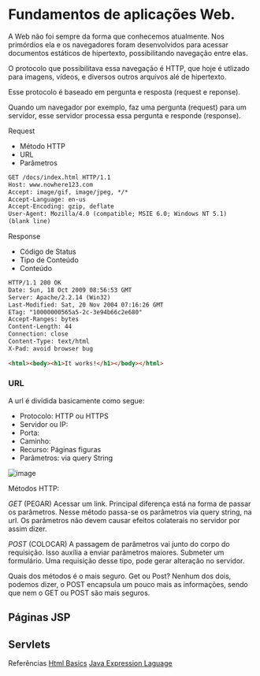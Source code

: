 # Fundamentos de aplicações Web.

A Web não foi sempre da forma que conhecemos atualmente. Nos primórdios ela e os navegadores foram  desenvolvidos para acessar documentos estáticos de hipertexto, possibilitando navegação entre elas.

O protocolo que possibilitava essa navegação é HTTP, que hoje é utlizado para imagens, vídeos, e diversos outros arquivos alé de hipertexto.

Esse protocolo é baseado em pergunta e resposta (request e reponse).

Quando um navegador por exemplo, faz uma pergunta (request) para um servidor, esse servidor processa essa pergunta e responde (response).

Request
- Método HTTP
- URL
- Parâmetros

```html
GET /docs/index.html HTTP/1.1
Host: www.nowhere123.com
Accept: image/gif, image/jpeg, */*
Accept-Language: en-us
Accept-Encoding: gzip, deflate
User-Agent: Mozilla/4.0 (compatible; MSIE 6.0; Windows NT 5.1)
(blank line)
  ```

Response

- Código de Status
- Tipo de Conteúdo
- Conteúdo

```html
HTTP/1.1 200 OK
Date: Sun, 18 Oct 2009 08:56:53 GMT
Server: Apache/2.2.14 (Win32)
Last-Modified: Sat, 20 Nov 2004 07:16:26 GMT
ETag: "10000000565a5-2c-3e94b66c2e680"
Accept-Ranges: bytes
Content-Length: 44
Connection: close
Content-Type: text/html
X-Pad: avoid browser bug
  
<html><body><h1>It works!</h1></body></html>
```

### URL
A url é dividida basicamente como segue:

* Protocolo: HTTP ou HTTPS
* Servidor ou IP:
* Porta:
* Caminho:
* Recurso: Páginas figuras
* Parâmetros: via query String

![image](https://github.com/lschlestein/servlet/assets/103784532/922c571d-40fd-436f-8490-c505fa7498ed)

Métodos HTTP:

*GET* (PEGAR)
Acessar um link.
Principal diferença está na forma de passar os parâmetros. 
Nesse método passa-se os parâmetros via query string, na url.
Os parâmetros não devem causar efeitos colaterais no servidor por assim dizer.

*POST* (COLOCAR)
A passagem de parâmetros vai junto do corpo do requisição.
Isso auxília a enviar parâmetros maiores.
Submeter um formulário.
Uma requisição desse tipo, pode gerar alteração no servidor.

Quais dos métodos é o mais seguro. Get ou Post?
Nenhum dos dois, podemos dizer, o POST encapsula um pouco mais as informações, sendo que nem o GET ou POST são mais seguros.
## Páginas JSP
## Servlets

Referências
[Html Basics](https://www3.ntu.edu.sg/home/ehchua/programming/webprogramming/HTTP_Basics.html)
[Java Expression Laguage](https://docs.oracle.com/javaee/6/tutorial/doc/gjddd.html)
